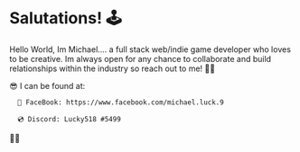 # Salutations! 🕹

Hello World, Im Michael.... a full stack web/indie game developer who loves to be creative. Im always open for any chance to collaborate and build relationships within the industry so reach out to me! 🤙🏼


😎 I can be found at:

    
  
      👾 FaceBook: https://www.facebook.com/michael.luck.9
  
      💿 Discord: Lucky518 #5499
      
      
 ✌🏼
  
  
